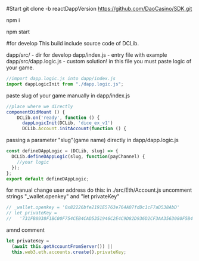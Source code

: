 #Start
git clone -b reactDappVersion https://github.com/DaoCasino/SDK.git

npm i

npm start

#for develop
This build include source code of DCLib.

dapp/src/ - dir for develop
dapp/index.js - entry file with example
dapp/src/dapp.logic.js - custom solution! in this file you must paste logic of your game.

```javascript
//import dapp.logic.js into dapp/index.js
import dappLogicInit from "./dapp.logic.js";
```

paste slug of your game manually in dapp/index.js

```javascript
//place where we directly
componentDidMount () {
    DCLib.on('ready', function () {
      dappLogicInit(DCLib, 'dice_ex_v1')
      DCLib.Account.initAccount(function () {
```

passing a parameter "slug"(game name) directly in dapp/dapp.logic.js

```javascript
const defineDAppLogic = (DCLib, slug) => {
  DCLib.defineDAppLogic(slug, function(payChannel) {
    //your logic
  });
};
export default defineDAppLogic;
```

for manual change user address do this:
in ./src/Eth/Account.js uncomment strings "\_wallet.openkey" and "let privateKey"

```javascript
// _wallet.openkey = '0x82226bfe2191E5763e764A07fdDc1cF7aD538AbD'
// let privateKey =
//   '731FB8938F1BC00F754CEB4CAD5351946C2E4C9D82D936D2CF3AA3563080F5B4';
```

amnd comment

```javascript
let privateKey =
  (await this.getAccountFromServer()) ||
  this.web3.eth.accounts.create().privateKey;
```
